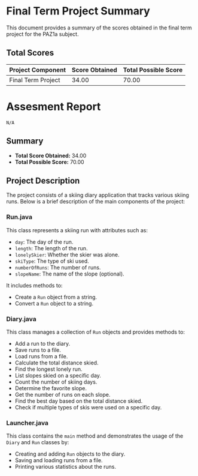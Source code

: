 # Final Term Project Summary

This document provides a summary of the scores obtained in the final term project for the PAZ1a subject.

## Total Scores

| Project Component  | Score Obtained | Total Possible Score |
| ------------------ | -------------- | -------------------- |
| Final Term Project | 34.00          | 70.00                |

# Assesment Report

```
N/A
```

## Summary

- **Total Score Obtained:** 34.00
- **Total Possible Score:** 70.00

## Project Description

The project consists of a skiing diary application that tracks various skiing runs. Below is a brief description of the main components of the project:

### Run.java

This class represents a skiing run with attributes such as:

- `day`: The day of the run.
- `length`: The length of the run.
- `lonelySkier`: Whether the skier was alone.
- `skiType`: The type of ski used.
- `numberOfRuns`: The number of runs.
- `slopeName`: The name of the slope (optional).

It includes methods to:

- Create a `Run` object from a string.
- Convert a `Run` object to a string.

### Diary.java

This class manages a collection of `Run` objects and provides methods to:

- Add a run to the diary.
- Save runs to a file.
- Load runs from a file.
- Calculate the total distance skied.
- Find the longest lonely run.
- List slopes skied on a specific day.
- Count the number of skiing days.
- Determine the favorite slope.
- Get the number of runs on each slope.
- Find the best day based on the total distance skied.
- Check if multiple types of skis were used on a specific day.

### Launcher.java

This class contains the `main` method and demonstrates the usage of the `Diary` and `Run` classes by:

- Creating and adding `Run` objects to the diary.
- Saving and loading runs from a file.
- Printing various statistics about the runs.
